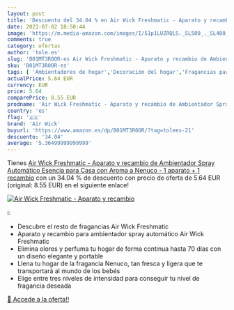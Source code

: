 ```yaml
---
layout: post
title: 'Descuento del 34.04 % en Air Wick Freshmatic - Aparato y recambio'
date: 2021-07-02 18:50:44
image: 'https://m.media-amazon.com/images/I/51p1LUZRQLS._SL500_._SL400_.jpg'
comments: true
category: ofertas
author: 'tole.es'
slug: 'B01MT3R0OR-es Air Wick Freshmatic - Aparato y recambio de Ambientador...'
sku: 'B01MT3R0OR-es'
tags: [ 'Ambientadores de hogar','Decoración del hogar','Fragancias para el hogar','Hogar y cocina','air wick','nenuco', ]
actualPrice: 5.64 EUR
currency: EUR
price: 5.64
comparePrice: 8.55 EUR
prodname: 'Air Wick Freshmatic - Aparato y recambio de Ambientador Spray Automático  Esencia para Casa con Aroma a Nenuco - 1 aparato + 1 recambio'
country: 'es'
flag: '🇪🇸'
brand: 'Air Wick'
buyurl: 'https://www.amazon.es/dp/B01MT3R0OR/?tag=tolees-21'
descuento: '34.04'
average: '5.36499999999999'
---
```


Tienes [Air Wick Freshmatic - Aparato y recambio de Ambientador Spray Automático  Esencia para Casa con Aroma a Nenuco - 1 aparato + 1 recambio](https://www.amazon.es/dp/B01MT3R0OR/?tag=tolees-21) con un 34.04 % de descuento con precio de oferta de 5.64 EUR (original: 8.55 EUR) en el siguiente enlace!

[![Air Wick Freshmatic - Aparato y recambio](https://m.media-amazon.com/images/I/51p1LUZRQLS._SL500_._SL400_.jpg)](https://www.amazon.es/dp/B01MT3R0OR/?tag=tolees-21)

ℹ️:

- Descubre el resto de fragancias Air Wick Freshmatic
- Aparato y recambio para ambientador spray automático Air Wick Freshmatic
- Elimina olores y perfuma tu hogar de forma continua hasta 70 días con un diseño elegante y portable
- Llena tu hogar de la fragancia Nenuco, tan fresca y ligera que te transportará al mundo de los bebés
- Elige entre tres niveles de intensidad para conseguir tu nivel de fragancia deseada

[🛒 Accede a la oferta!!](https://www.amazon.es/dp/B01MT3R0OR/?tag=tolees-21)
